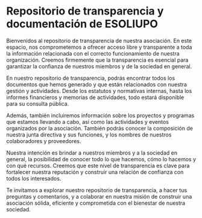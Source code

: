 # Repositorio de transparencia y documentación de ESOLIUPO
Bienvenidos al repositorio de transparencia de nuestra asociación. En este espacio, nos comprometemos a ofrecer acceso libre y transparente a toda la información relacionada con el correcto funcionamiento de nuestra organización.
Creemos firmemente que la transparencia es esencial para garantizar la confianza de nuestros miembros y de la sociedad en general.

En nuestro repositorio de transparencia, podrás encontrar todos los documentos que hemos generado y que están relacionados con nuestra gestión y actividades. Desde los estatutos y normativas internas, hasta los informes financieros y memorias de actividades, todo estará disponible para su consulta pública.

Además, también incluiremos información sobre los proyectos y programas que estamos llevando a cabo, así como las actividades y eventos organizados por la asociación.
También podrás conocer la composición de nuestra junta directiva y sus funciones, y los nombres de nuestros colaboradores y proveedores.

Nuestra intención es brindar a nuestros miembros y a la sociedad en general, la posibilidad de conocer todo lo que hacemos, cómo lo hacemos y con qué recursos.
Creemos que este nivel de transparencia es clave para fortalecer nuestra reputación y construir una relación de confianza con todos los interesados.

Te invitamos a explorar nuestro repositorio de transparencia, a hacer tus preguntas y comentarios, y a colaborar en nuestra misión de construir una asociación sólida, eficiente y comprometida con el bienestar de nuestra sociedad.
